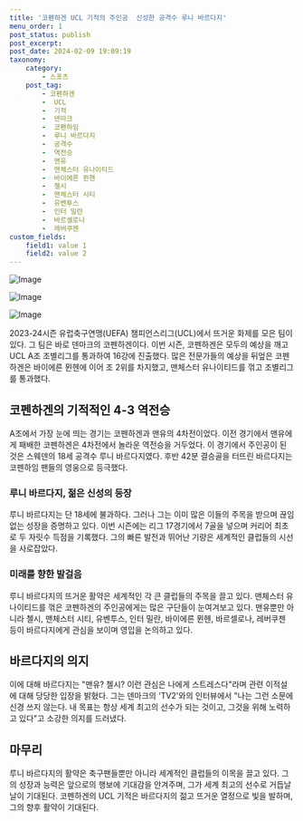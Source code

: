 ```yaml
---
title: '코펜하겐 UCL 기적의 주인공  신성한 공격수 루니 바르다지'
menu_order: 1
post_status: publish
post_excerpt: 
post_date: 2024-02-09 19:09:19
taxonomy:
    category:
        - 스포츠
    post_tag:
        - 코펜하겐
        -  UCL
        -  기적
        -  덴마크
        -  코펜하임
        -  루니 바르다지
        -  공격수
        -  역전승
        -  맨유
        -  맨체스터 유나이티드
        -  바이에른 뮌헨
        -  첼시
        -  맨체스터 시티
        -  유벤투스
        -  인터 밀란
        -  바르셀로나
        -  레버쿠젠
custom_fields:
    field1: value 1
    field2: value 2
---
```


![Image](https://imgnews.pstatic.net/image/117/2024/02/09/0003805734_001_20240209160101226.jpg?type=w647)

![Image](https://imgnews.pstatic.net/image/117/2024/02/09/0003805734_002_20240209160101276.jpg?type=w647)

![Image](https://imgnews.pstatic.net/image/117/2024/02/09/0003805734_003_20240209160101338.jpg?type=w647)

2023-24시즌 유럽축구연맹(UEFA) 챔피언스리그(UCL)에서 뜨거운 화제를 모은 팀이 있다. 그 팀은 바로 덴마크의 코펜하겐이다. 이번 시즌, 코펜하겐은 모두의 예상을 깨고 UCL A조 조별리그를 통과하여 16강에 진출했다. 많은 전문가들의 예상을 뒤엎은 코펜하겐은 바이에른 뮌헨에 이어 조 2위를 차지했고, 맨체스터 유나이티드를 꺾고 조별리그를 통과했다.
## 코펜하겐의 기적적인 4-3 역전승
A조에서 가장 눈에 띄는 경기는 코펜하겐과 맨유의 4차전이었다. 이전 경기에서 맨유에게 패배한 코펜하겐은 4차전에서 놀라운 역전승을 거두었다. 이 경기에서 주인공이 된 것은 스웨덴의 18세 공격수 루니 바르다지였다. 후반 42분 결승골을 터뜨린 바르다지는 코펜하임 팬들의 영웅으로 등극했다.
### 루니 바르다지, 젊은 신성의 등장
루니 바르다지는 단 18세에 불과하다. 그러나 그는 이미 많은 이들의 주목을 받으며 끊임없는 성장을 증명하고 있다. 이번 시즌에는 리그 17경기에서 7골을 넣으며 커리어 최초로 두 자릿수 득점을 기록했다. 그의 빠른 발전과 뛰어난 기량은 세계적인 클럽들의 시선을 사로잡았다.
### 미래를 향한 발걸음
루니 바르다지의 뜨거운 활약은 세계적인 각 큰 클럽들의 주목을 끌고 있다. 맨체스터 유나이티드를 꺾은 코펜하겐의 주인공에게는 많은 구단들이 눈여겨보고 있다. 맨유뿐만 아니라 첼시, 맨체스터 시티, 유벤투스, 인터 밀란, 바이에른 뮌헨, 바르셀로나, 레버쿠젠 등이 바르다지에게 관심을 보이며 영입을 논의하고 있다.
## 바르다지의 의지
이에 대해 바르다지는 "맨유? 첼시? 이런 관심은 나에게 스트레스다"라며 관련 이적설에 대해 당당한 입장을 밝혔다. 그는 덴마크의 'TV2'와의 인터뷰에서 "나는 그런 소문에 신경 쓰지 않는다. 내 목표는 항상 세계 최고의 선수가 되는 것이고, 그것을 위해 노력하고 있다"고 소강한 의지를 드러냈다.
## 마무리
루니 바르다지의 활약은 축구팬들뿐만 아니라 세계적인 클럽들의 이목을 끌고 있다. 그의 성장과 능력은 앞으로의 행보에 기대감을 안겨주며, 그가 세계 최고의 선수로 거듭날 날이 기대된다. 코펜하겐의 UCL 기적은 바르다지의 젊고 뜨거운 열정으로 빛을 발하며, 그의 향후 활약이 기대된다.
